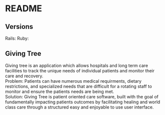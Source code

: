 # README

## Versions
Rails:
Ruby:

## Giving Tree
Giving tree is an application which allows hospitals and long term care facilities to track the unique needs of individual patients and monitor their care and recovery.  
Problem: 
Patients can have numerous medical requirments, dietary restrictions, and specialized needs that are difficult for a rotating 
staff to monitor and ensure the patients needs are being met.  
Solution:
Giving Tree is patient oriented care software, built with the goal of fundamentally impacting patients outcomes by facilitating healing and world class care through a structured easy and enjoyable to use user interface.
